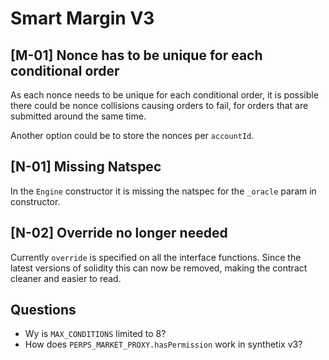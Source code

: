 # Smart Margin V3

## [M-01] Nonce has to be unique for each conditional order

As each nonce needs to be unique for each conditional order, it is possible there could be nonce collisions causing orders to fail, for orders that are submitted around the same time.

Another option could be to store the nonces per `accountId`.

## [N-01] Missing Natspec

In the `Engine` constructor it is missing the natspec for the `_oracle` param in constructor.

## [N-02] Override no longer needed

Currently `override`  is specified on all the interface functions. Since the latest versions of solidity this can now be removed, making the contract cleaner and easier to read.

## Questions

- Wy is `MAX_CONDITIONS` limited to 8?
- How does `PERPS_MARKET_PROXY.hasPermission` work in synthetix v3?
